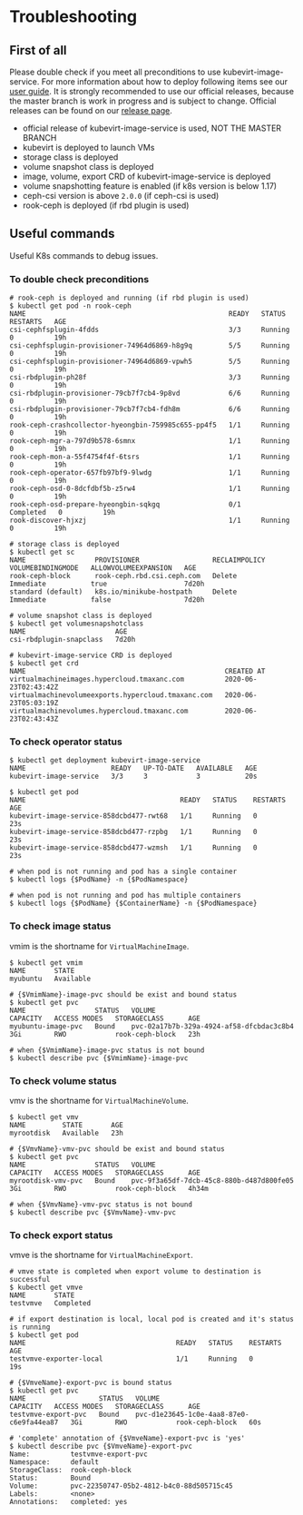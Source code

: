 # Troubleshooting

## First of all

Please double check if you meet all preconditions to use kubevirt-image-service. For more information about how to deploy following items see our [user guide](docs/USERGUIDE.md). It is strongly recommended to use our official releases, because the master branch is work in progress and is subject to change. Official releases can be found on our [release page](https://github.com/tmax-cloud/kubevirt-image-service/releases).

- official release of kubevirt-image-service is used, NOT THE MASTER BRANCH
- kubevirt is deployed to launch VMs
- storage class is deployed
- volume snapshot class is deployed
- image, volume, export CRD of kubevirt-image-service is deployed
- volume snapshotting feature is enabled (if k8s version is below 1.17)
- ceph-csi version is above `2.0.0` (if ceph-csi is used)
- rook-ceph is deployed (if rbd plugin is used)

## Useful commands

Useful K8s commands to debug issues.

### To double check preconditions

``` shell
# rook-ceph is deployed and running (if rbd plugin is used)
$ kubectl get pod -n rook-ceph
NAME                                                  READY   STATUS      RESTARTS   AGE
csi-cephfsplugin-4fdds                                3/3     Running     0          19h
csi-cephfsplugin-provisioner-74964d6869-h8g9q         5/5     Running     0          19h
csi-cephfsplugin-provisioner-74964d6869-vpwh5         5/5     Running     0          19h
csi-rbdplugin-ph28f                                   3/3     Running     0          19h
csi-rbdplugin-provisioner-79cb7f7cb4-9p8vd            6/6     Running     0          19h
csi-rbdplugin-provisioner-79cb7f7cb4-fdh8m            6/6     Running     0          19h
rook-ceph-crashcollector-hyeongbin-759985c655-pp4f5   1/1     Running     0          19h
rook-ceph-mgr-a-797d9b578-6smnx                       1/1     Running     0          19h
rook-ceph-mon-a-55f4754f4f-6tsrs                      1/1     Running     0          19h
rook-ceph-operator-657fb97bf9-9lwdg                   1/1     Running     0          19h
rook-ceph-osd-0-8dcfdbf5b-z5rw4                       1/1     Running     0          19h
rook-ceph-osd-prepare-hyeongbin-sqkgq                 0/1     Completed   0          19h
rook-discover-hjxzj                                   1/1     Running     0          19h

# storage class is deployed
$ kubectl get sc
NAME                 PROVISIONER                  RECLAIMPOLICY   VOLUMEBINDINGMODE   ALLOWVOLUMEEXPANSION   AGE
rook-ceph-block      rook-ceph.rbd.csi.ceph.com   Delete          Immediate           true                   7d20h
standard (default)   k8s.io/minikube-hostpath     Delete          Immediate           false                  7d20h

# volume snapshot class is deployed
$ kubectl get volumesnapshotclass
NAME                      AGE
csi-rbdplugin-snapclass   7d20h

# kubevirt-image-service CRD is deployed
$ kubectl get crd
NAME                                                 CREATED AT
virtualmachineimages.hypercloud.tmaxanc.com          2020-06-23T02:43:42Z
virtualmachinevolumeexports.hypercloud.tmaxanc.com   2020-06-23T05:03:19Z
virtualmachinevolumes.hypercloud.tmaxanc.com         2020-06-23T02:43:43Z
```

### To check operator status

``` shell
$ kubectl get deployment kubevirt-image-service
NAME                     READY   UP-TO-DATE   AVAILABLE   AGE
kubevirt-image-service   3/3     3            3           20s

$ kubectl get pod
NAME                                      READY   STATUS    RESTARTS   AGE
kubevirt-image-service-858dcbd477-rwt68   1/1     Running   0          23s
kubevirt-image-service-858dcbd477-rzpbg   1/1     Running   0          23s
kubevirt-image-service-858dcbd477-wzmsh   1/1     Running   0          23s

# when pod is not running and pod has a single container
$ kubectl logs {$PodName} -n {$PodNamespace}

# when pod is not running and pod has multiple containers
$ kubectl logs {$PodName} {$ContainerName} -n {$PodNamespace}
```

### To check image status

vmim is the shortname for `VirtualMachineImage`.

``` shell
$ kubectl get vmim
NAME       STATE
myubuntu   Available

# {$VmimName}-image-pvc should be exist and bound status
$ kubectl get pvc
NAME                 STATUS   VOLUME                                     CAPACITY   ACCESS MODES   STORAGECLASS      AGE
myubuntu-image-pvc   Bound    pvc-02a17b7b-329a-4924-af58-dfcbdac3c8b4   3Gi        RWO            rook-ceph-block   23h

# when {$VmimName}-image-pvc status is not bound
$ kubectl describe pvc {$VmimName}-image-pvc
```

### To check volume status

vmv is the shortname for `VirtualMachineVolume`.

``` shell
$ kubectl get vmv
NAME         STATE       AGE
myrootdisk   Available   23h

# {$VmvName}-vmv-pvc should be exist and bound status
$ kubectl get pvc
NAME                 STATUS   VOLUME                                     CAPACITY   ACCESS MODES   STORAGECLASS      AGE
myrootdisk-vmv-pvc   Bound    pvc-9f3a65df-7dcb-45c8-880b-d487d800fe05   3Gi        RWO            rook-ceph-block   4h34m

# when {$VmvName}-vmv-pvc status is not bound
$ kubectl describe pvc {$VmvName}-vmv-pvc
```

### To check export status

vmve is the shortname for `VirtualMachineExport`.

``` shell
# vmve state is completed when export volume to destination is successful 
$ kubectl get vmve
NAME       STATE
testvmve   Completed

# if export destination is local, local pod is created and it's status is running
$ kubectl get pod
NAME                                     READY   STATUS    RESTARTS   AGE
testvmve-exporter-local                  1/1     Running   0          19s

# {$VmveName}-export-pvc is bound status
$ kubectl get pvc
NAME                  STATUS   VOLUME                                     CAPACITY   ACCESS MODES   STORAGECLASS      AGE
testvmve-export-pvc   Bound    pvc-d1e23645-1c0e-4aa8-87e0-c6e9fa44ea87   3Gi        RWO            rook-ceph-block   60s

# 'complete' annotation of {$VmveName}-export-pvc is 'yes'
$ kubectl describe pvc {$VmveName}-export-pvc
Name:          testvmve-export-pvc
Namespace:     default
StorageClass:  rook-ceph-block
Status:        Bound
Volume:        pvc-22350747-05b2-4812-b4c0-88d505715c45
Labels:        <none>
Annotations:   completed: yes
```
